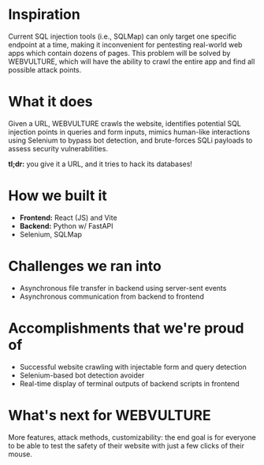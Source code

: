 # Inspiration
Current SQL injection tools (i.e., SQLMap) can only target one specific endpoint at a time, making it inconvenient for pentesting real-world web apps which contain dozens of pages. This problem will be solved by WEBVULTURE, which will have the ability to crawl the entire app and find all possible attack points.

# What it does
Given a URL, WEBVULTURE crawls the website, identifies potential SQL injection points in queries and form inputs, mimics human-like interactions using Selenium to bypass bot detection, and brute-forces SQLi payloads to assess security vulnerabilities.

**tl;dr:** you give it a URL, and it tries to hack its databases!

# How we built it
- **Frontend:** React (JS) and Vite
- **Backend:** Python w/ FastAPI
- Selenium, SQLMap

# Challenges we ran into
- Asynchronous file transfer in backend using server-sent events
- Asynchronous communication from backend to frontend

# Accomplishments that we're proud of
- Successful website crawling with injectable form and query detection
- Selenium-based bot detection avoider
- Real-time display of terminal outputs of backend scripts in frontend

# What's next for WEBVULTURE
More features, attack methods, customizability: the end goal is for everyone to be able to test the safety of their website with just a few clicks of their mouse.